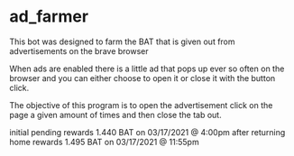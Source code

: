 # ad_farmer
This bot was designed to farm the BAT that is given out from advertisements 
on the brave browser

When ads are enabled there is a little ad that pops up ever so often on the browser and you can either choose to open it
 or close it with the button click.
 
 The objective of this program is to open the advertisement click on the page a given amount of times and then close the
  tab out.
  
initial pending rewards 1.440 BAT on 03/17/2021 @ 4:00pm
after returning home rewards 1.495 BAT on 03/17/2021 @ 11:55pm